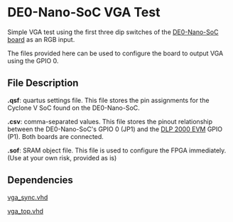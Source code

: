 DE0-Nano-SoC VGA Test
=====================

Simple VGA test using the first three dip switches of the [DE0-Nano-SoC board](http://www.terasic.com.tw/cgi-bin/page/archive.pl?Language=English&No=941)
as an RGB input.

The files provided here can be used to configure the board to output VGA using
the GPIO 0.

## File Description
**.qsf**: quartus settings file. This file stores the pin assignments for the
Cyclone V SoC found on the DE0-Nano-SoC.

**.csv**: comma-separated values. This file stores the pinout relationship
between the DE0-Nano-SoC's GPIO 0 (JP1) and the [DLP 2000 EVM](http://www.ti.com/tool/DLPDLCR2000EVM)
GPIO (P1). Both boards are connected.

**.sof**: SRAM object file. This file is used to configure the FPGA
immediately. (Use at your own risk, provided as is)

## Dependencies
[vga_sync.vhd](../../vhdl/vga_sync.vhd)

[vga_top.vhd](../../vhdl/vga_top.vhd)
